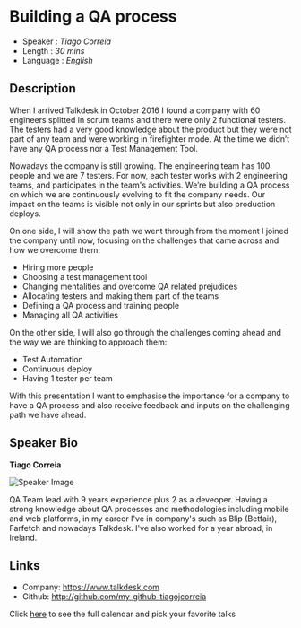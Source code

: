 Building a QA process
========================

* Speaker   : *Tiago Correia*
* Length    : *30 mins*
* Language  : *English*

Description
-----------

When I arrived Talkdesk in October 2016 I found a company with  60 engineers splitted in scrum teams and there were only 2 functional testers. The testers had a very good knowledge about the product but they were not part of any team and were working in firefighter mode. At the time we didn’t have any QA process nor a Test Management Tool.
 
Nowadays the company is still growing. The engineering team has 100 people and we are 7 testers. For now, each tester works with 2 engineering teams, and participates in the team's activities. We’re building a QA process on which we are continuously evolving to fit the company needs. Our impact on the teams is visible not only in our sprints but also production deploys.

On one side, I will show the path we went through from the moment I joined the company until now, focusing on the challenges that came across and how we overcome them:
* Hiring more people
* Choosing a test management tool
* Changing mentalities and overcome QA related prejudices
* Allocating testers and making them part of the teams
* Defining a QA process and training people
* Managing all QA activities

On the other side, I will also go through the challenges coming ahead and the way we are thinking to approach them: 
* Test Automation
* Continuous deploy
* Having 1 tester per team

With this presentation I want to emphasise the importance for a company to have a QA process and  also receive feedback and inputs on the challenging path we have ahead.

Speaker Bio
-----------

**Tiago Correia**

![Speaker Image](https://avatars1.githubusercontent.com/u/22681798?v=4&s=460)

QA Team lead with 9 years experience plus 2 as a deveoper. Having a strong knowledge about QA processes and methodologies including mobile and web platforms, in my career I've in company's such as Blip (Betfair), Farfetch and nowadays Talkdesk. I've also worked for a year abroad, in Ireland. 

Links
-----------

* Company: https://www.talkdesk.com
* Github: http://github.com/my-github-tiagojcorreia

Click [here][1] to see the full calendar and pick your favorite talks

[1]: https://pixels.camp/schedule/
